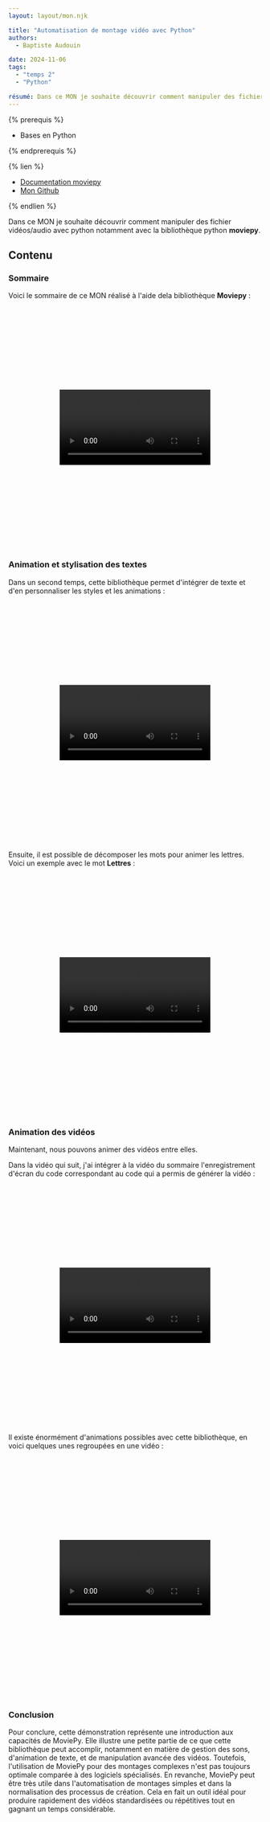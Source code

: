 ```yaml
---
layout: layout/mon.njk

title: "Automatisation de montage vidéo avec Python"
authors:
  - Baptiste Audouin

date: 2024-11-06
tags: 
  - "temps 2"
  - "Python"

résumé: Dans ce MON je souhaite découvrir comment manipuler des fichier vidéos/audio avec python notamment avec la bibliothèque python moviepy.
---
```


{% prerequis %}

- Bases en Python

{% endprerequis %}

{% lien %}

 - [Documentation moviepy](https://pypi.org/project/moviepy/)
 - [Mon Github](https://github.com/baptiste7905/MON.2.1)

{% endlien %}

Dans ce MON je souhaite découvrir comment manipuler des fichier vidéos/audio avec python notamment avec la bibliothèque python **moviepy**.

## Contenu

### Sommaire

Voici le sommaire de ce MON réalisé à l'aide dela bibliothèque **Moviepy** :


<div style="display: flex; justify-content: center; align-items: center; height: 480;">
  <video style="max-width: 100%; height: auto;" controls>
    <source src="./videos/intro.mp4" type="video/mp4">
    Your browser does not support the video tag.
  </video>
</div>


### Animation et stylisation des textes

Dans un second temps, cette bibliothèque permet d'intégrer de texte et d'en personnaliser les styles et les animations :

<div style="display: flex; justify-content: center; align-items: center; height: 480;">
  <video style="max-width: 100%; height: auto;" controls>
    <source src="./videos/text_animation_base.mp4" type="video/mp4">
    Your browser does not support the video tag.
  </video>
</div>

Ensuite, il est possible de décomposer les mots pour animer les lettres. Voici un exemple avec le mot **Lettres** :

<div style="display: flex; justify-content: center; align-items: center; height: 480;">
  <video style="max-width: 100%; height: auto;" controls>
    <source src="./videos/animation_text_avance_compatible.mp4" type="video/mp4">
    Your browser does not support the video tag.
  </video>
</div>

### Animation des vidéos

Maintenant, nous pouvons animer des vidéos entre elles.

Dans la vidéo qui suit, j'ai intégrer à la vidéo du sommaire l'enregistrement d'écran du code correspondant au code qui a permis de générer la vidéo :

<div style="display: flex; justify-content: center; align-items: center; height: 480;">
  <video style="max-width: 100%; height: auto;" controls>
    <source src="./videos/double_ecran.mp4" type="video/mp4">
    Your browser does not support the video tag.
  </video>
</div>

Il existe énormément d'animations possibles avec cette bibliothèque, en voici quelques unes regroupées en une vidéo :

<div style="display: flex; justify-content: center; align-items: center; height: 480;">
  <video style="max-width: 100%; height: auto;" controls>
    <source src="./videos/multiple.mp4" type="video/mp4">
    Your browser does not support the video tag.
  </video>
</div>

### Conclusion

Pour conclure, cette démonstration représente une introduction aux capacités de MoviePy. Elle illustre une petite partie de ce que cette bibliothèque peut accomplir, notamment en matière de gestion des sons, d'animation de texte, et de manipulation avancée des vidéos.
Toutefois, l'utilisation de MoviePy pour des montages complexes n'est pas toujours optimale comparée à des logiciels spécialisés. En revanche, MoviePy peut être très utile dans l'automatisation de montages simples et dans la normalisation des processus de création. Cela en fait un outil idéal pour produire rapidement des vidéos standardisées ou répétitives tout en gagnant un temps considérable.